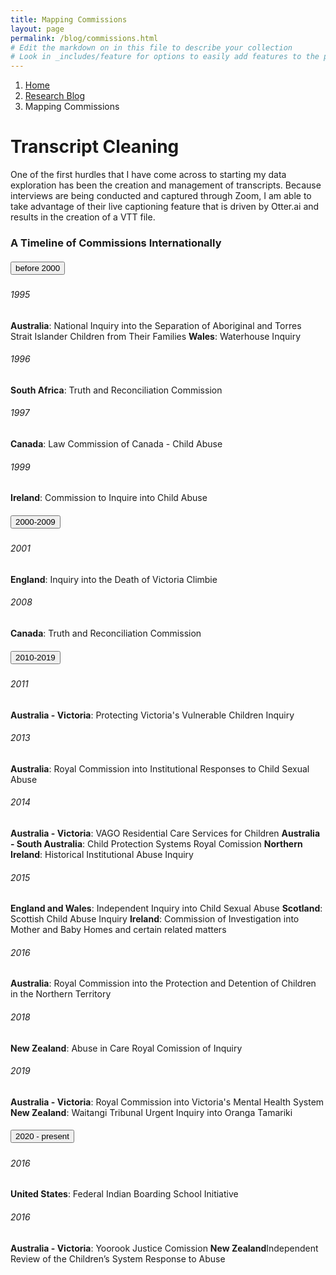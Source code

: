 ```yaml
---
title: Mapping Commissions
layout: page
permalink: /blog/commissions.html
# Edit the markdown on in this file to describe your collection
# Look in _includes/feature for options to easily add features to the page
---
```


<nav style="--bs-breadcrumb-divider: url(&#34;data:image/svg+xml,%3Csvg xmlns='http://www.w3.org/2000/svg' width='8' height='8'%3E%3Cpath d='M2.5 0L1 1.5 3.5 4 1 6.5 2.5 8l4-4-4-4z' fill='currentColor'/%3E%3C/svg%3E&#34;);" aria-label="breadcrumb">
  <ol class="breadcrumb">
    <li class="breadcrumb-item"><a href="#">Home</a></li>
    <li class="breadcrumb-item"><a href="/blog.html">Research Blog</a></li>
    <li class="breadcrumb-item active" aria-current="page">Mapping Commissions</li>
  </ol>
</nav>

# Transcript Cleaning

One of the first hurdles that I have come across to starting my data exploration has been the creation and management of transcripts. Because interviews are being conducted and captured through Zoom, I am able to take advantage of their live captioning feature that is driven by Otter.ai and results in the creation of a VTT file.

### A Timeline of Commissions Internationally

<div id="accordion">
  <div class="card">
    <div class="card-header" id="headingOne">
      <h5 class="mb-0">
        <button class="btn btn-link" data-toggle="collapse" data-target="#collapseOne" aria-expanded="true" aria-controls="collapseOne">
          before 2000
        </button>
      </h5>
    </div>
    <div id="collapseOne" class="collapse show" aria-labelledby="headingOne" data-parent="#accordion">
    <div class="card-body">
     <h6>1995</h6>
     <b>Australia</b>: National Inquiry into the Separation of Aboriginal and Torres Strait Islander Children from Their Families
     <b>Wales</b>: Waterhouse Inquiry
     <h6>1996</h6>
     <b>South Africa</b>: Truth and Reconciliation Commission
     <h6>1997</h6> 
     <b>Canada</b>: Law Commission of Canada - Child Abuse
     <h6>1999</h6>
     <b>Ireland</b>: Commission to Inquire into Child Abuse
      </div>
    </div>
  </div>
  <div class="card">
    <div class="card-header" id="headingTwo">
      <h5 class="mb-0">
        <button class="btn btn-link collapsed" data-toggle="collapse" data-target="#collapseTwo" aria-expanded="false" aria-controls="collapseTwo">
          2000-2009
        </button>
      </h5>
    </div>
    <div id="collapseTwo" class="collapse" aria-labelledby="headingTwo" data-parent="#accordion">
      <div class="card-body">
       <h6>2001</h6>
     <b>England</b>: Inquiry into the Death of Victoria Climbie
     <h6>2008</h6>
     <b>Canada</b>: Truth and Reconciliation Commission
      </div>
    </div>
  </div>
  <div class="card">
    <div class="card-header" id="headingThree">
      <h5 class="mb-0">
        <button class="btn btn-link collapsed" data-toggle="collapse" data-target="#collapseThree" aria-expanded="false" aria-controls="collapseThree">
          2010-2019
        </button>
      </h5>
    </div>
    <div id="collapseThree" class="collapse" aria-labelledby="headingThree" data-parent="#accordion">
      <div class="card-body">
<h6>2011</h6>
     <b>Australia - Victoria</b>: Protecting Victoria's Vulnerable Children Inquiry
<h6>2013</h6>
     <b>Australia</b>: Royal Commission into Institutional Responses to Child Sexual Abuse
<h6>2014</h6>
     <b>Australia - Victoria</b>: VAGO Residential Care Services for Children
     <b>Australia - South Australia</b>: Child Protection Systems Royal Comission
     <b>Northern Ireland</b>: Historical Institutional Abuse Inquiry
<h6>2015</h6>
     <b>England and Wales</b>: Independent Inquiry into Child Sexual Abuse
     <b>Scotland</b>: Scottish Child Abuse Inquiry
     <b>Ireland</b>: Commission of Investigation into Mother and Baby Homes and certain related matters
<h6>2016</h6>
 <b>Australia</b>: Royal Commission into the Protection and Detention of Children in the Northern Territory
<h6>2018</h6>
 <b>New Zealand</b>: Abuse in Care Royal Comission of Inquiry
<h6>2019</h6>
 <b>Australia - Victoria</b>: Royal Commission into Victoria's Mental Health System
 <b>New Zealand</b>: Waitangi Tribunal Urgent Inquiry into Oranga Tamariki
      </div>
    </div>
  </div>
    <div class="card">
    <div class="card-header" id="headingThree">
      <h5 class="mb-0">
        <button class="btn btn-link collapsed" data-toggle="collapse" data-target="#collapseThree" aria-expanded="false" aria-controls="collapseThree">
          2020 - present
        </button>
      </h5>
    </div>
    <div id="collapseThree" class="collapse" aria-labelledby="headingThree" data-parent="#accordion">
      <div class="card-body">
<h6>2016</h6>
 <b>United States</b>: Federal Indian Boarding School Initiative
<h6>2016</h6>
 <b>Australia - Victoria</b>: Yoorook Justice Comission
<b>New Zealand</b>Independent Review of the Children’s System Response to Abuse
      </div>
    </div>
  </div>